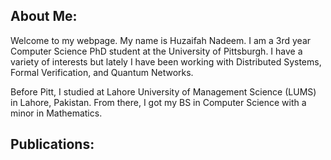 ## About Me:
Welcome to my webpage. My name is Huzaifah Nadeem. I am a 3rd year Computer Science PhD student at the University of Pittsburgh. I have a variety of interests but lately I have been working with Distributed Systems, Formal Verification, and Quantum Networks. 

Before Pitt, I studied at Lahore University of Management Science (LUMS) in Lahore, Pakistan. From there, I got my BS in Computer Science with a minor in Mathematics.

## Publications: